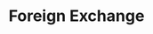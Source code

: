 ---
title: Foreign Exchange
credit: Production Designer
project: Foreign Exchange
img_src: /assets/images/Fex12A.jpg
featured_portfolio: None
featured_home: False
---